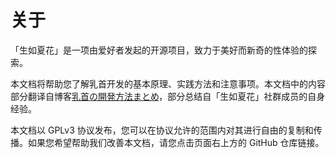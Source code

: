 # 关于

「生如夏花」是一项由爱好者发起的开源项目，致力于美好而新奇的性体验的探索。

本文档将帮助您了解乳首开发的基本原理、实践方法和注意事项。本文档中的内容部分翻译自博客[乳首の開発方法まとめ](http://adlib1.net/ws2/h-life/page-list-nipple)，部分总结自「生如夏花」社群成员的自身经验。

本文档以 GPLv3 协议发布，您可以在协议允许的范围内对其进行自由的复制和传播。如果您希望帮助我们改善本文档，请您点击页面右上方的 GitHub 仓库链接。
